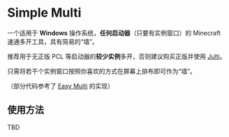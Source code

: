 # Simple Multi

一个适用于 **Windows** 操作系统，**任何启动器**（只要有实例窗口）的 Minecraft 速通多开工具，具有简易的“墙”。

推荐用于无正版 PCL 等启动器的**较少实例**多开，否则建议购买正版并使用 [Julti](https://github.com/DuncanRuns/Julti)。

只需将若干个实例窗口按照你喜欢的方式在屏幕上排布即可作为“墙”。

（部分代码参考了 [Easy Multi](https://github.com/DuncanRuns/Easy-Multi) 的实现）

## 使用方法

TBD
